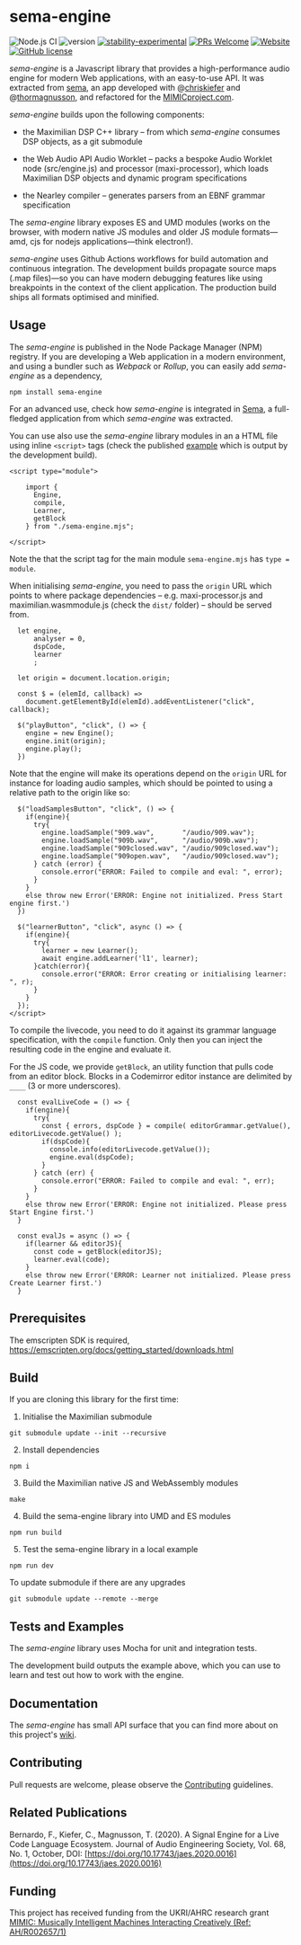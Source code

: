 # sema-engine

![Node.js CI](https://github.com/frantic0/sema-engine/workflows/Node.js%20CI/badge.svg)
![version](https://img.shields.io/badge/version-0.0.61-red)
[![stability-experimental](https://img.shields.io/badge/stability-experimental-orange.svg)](https://github.com/emersion/stability-badges#experimental)
[![PRs Welcome](https://img.shields.io/badge/PRs-welcome-yellow.svg)](https://github.com/frantic0/sema-engine/blob/main)
[![Website](https://img.shields.io/website?url=https%3A%2F%2Fsema.codes)](https://frantic0.github.io/sema-engine/)
[![GitHub license](https://img.shields.io/badge/license-MIT-blue.svg)](https://github.com/frantic0/sema-engine/blob/main/LICENSE)

*sema-engine* is a Javascript library that provides a high-performance audio engine for modern Web applications, with an easy-to-use API. It was extracted from [sema](https://github.com/mimic-sussex/sema), an app developed with @[chriskiefer](https://github.com/chriskiefer) and @[thormagnusson](https://github.com/thormagnusson), and refactored for the [MIMICproject.com](https://mimicproject.com/about).

*sema-engine* builds upon the following components:

* the Maximilian DSP C++ library – from which *sema-engine* consumes DSP objects, as a git submodule

* the Web Audio API Audio Worklet – packs a bespoke Audio Worklet node (src/engine.js) and processor (maxi-processor), which loads Maximilian DSP objects and dynamic program specifications

* the Nearley compiler – generates parsers from an EBNF grammar specification

The *sema-engine* library exposes ES and UMD modules (works on the browser, with modern native JS modules and older JS module formats—amd, cjs for nodejs applications—think electron!).

*sema-engine* uses Github Actions workflows for build automation and continuous integration. The development builds propagate source maps (.map files)—so you can have modern debugging features like using breakpoints in the context of the client application. The production build ships all formats optimised and minified.


## Usage

The *sema-engine* is published in the Node Package Manager (NPM) registry. If you are developing a Web application in a modern environment, and using a bundler such as *Webpack* or *Rollup*, you can easily add *sema-engine* as a dependency,

```
npm install sema-engine
```

For an advanced use, check how *sema-engine* is integrated in [Sema](https://github.com/mimic-sussex/sema), a full-fledged application from which *sema-engine* was extracted.


You can use also use the *sema-engine* library modules in an a HTML file using inline `<script>` tags (check the published [example](https://frantic0.github.io/sema-engine/) which is output by the development build).

```
<script type="module">

    import {
      Engine,
      compile,
      Learner,
      getBlock
    } from "./sema-engine.mjs";

</script>
```
Note the that the script tag for the main module `sema-engine.mjs` has `type = module`.

When initialising *sema-engine*, you need to pass the `origin` URL which points to where package dependencies – e.g. maxi-processor.js and maximilian.wasmmodule.js (check the `dist/` folder) – should be served from.

```
  let engine,
      analyser = 0,
      dspCode,
      learner
      ;

  let origin = document.location.origin;

  const $ = (elemId, callback) =>
    document.getElementById(elemId).addEventListener("click", callback);

  $("playButton", "click", () => {
    engine = new Engine();
    engine.init(origin);
    engine.play();
  })
```

Note that the engine will make its operations depend on the `origin` URL for instance for loading audio samples, which should be pointed to using a relative path to the origin like so:

```
  $("loadSamplesButton", "click", () => {
    if(engine){
      try{
        engine.loadSample("909.wav",       "/audio/909.wav");
        engine.loadSample("909b.wav",      "/audio/909b.wav");
        engine.loadSample("909closed.wav", "/audio/909closed.wav");
        engine.loadSample("909open.wav",   "/audio/909closed.wav");
      } catch (error) {
        console.error("ERROR: Failed to compile and eval: ", error);
      }
    }
    else throw new Error('ERROR: Engine not initialized. Press Start engine first.')
  })

  $("learnerButton", "click", async () => {
    if(engine){
      try{
        learner = new Learner();
        await engine.addLearner('l1', learner);
      }catch(error){
        console.error("ERROR: Error creating or initialising learner: ", r);
      }
    }
  });
</script>
```

To compile the livecode, you need to do it against its grammar language specification, with the `compile` function. Only then you can inject the resulting code in the engine and evaluate it.

For the JS code, we provide `getBlock`, an utility function that pulls code from an editor block. Blocks in a Codemirror editor instance are delimited by `____` (3 or more underscores).

```
  const evalLiveCode = () => {
    if(engine){
      try{
        const { errors, dspCode } = compile( editorGrammar.getValue(), editorLivecode.getValue() );
        if(dspCode){
          console.info(editorLivecode.getValue());
          engine.eval(dspCode);
        }
      } catch (err) {
        console.error("ERROR: Failed to compile and eval: ", err);
      }
    }
    else throw new Error('ERROR: Engine not initialized. Please press Start Engine first.')
  }

  const evalJs = async () => {
    if(learner && editorJS){
      const code = getBlock(editorJS);
      learner.eval(code);
    }
    else throw new Error('ERROR: Learner not initialized. Please press Create Learner first.')
  }
```

## Prerequisites

The emscripten SDK is required, https://emscripten.org/docs/getting_started/downloads.html


## Build

If you are cloning this library for the first time:

1. Initialise the Maximilian submodule
```
git submodule update --init --recursive
```

2. Install dependencies
```
npm i
```

3. Build the Maximilian native JS and WebAssembly modules
```
make
```

4. Build the sema-engine library into UMD and ES modules
```
npm run build
```

5. Test the sema-engine library in a local example
```
npm run dev
```

To update submodule if there are any upgrades
```
git submodule update --remote --merge
```


## Tests and Examples

The *sema-engine* library uses Mocha for unit and integration tests.

The development build outputs the example above, which you can use to learn and test out how to work with the engine.


## Documentation

The *sema-engine* has small API surface that you can find more about on this project's [wiki](https://github.com/frantic0/sema-engine/wiki).



## Contributing

Pull requests are welcome, please observe the [Contributing](https://github.com/frantic0/sema-engine/blob/main/CONTRIBUTING.md) guidelines.

## Related Publications

Bernardo, F., Kiefer, C., Magnusson, T. (2020). A Signal Engine for a Live Code Language Ecosystem. Journal of Audio Engineering Society, Vol. 68, No. 1, October, DOI: [https://doi.org/10.17743/jaes.2020.0016](https://doi.org/10.17743/jaes.2020.0016)

## Funding

This project has received funding from the UKRI/AHRC research grant [MIMIC: Musically Intelligent Machines Interacting Creatively (Ref: AH/R002657/1)](https://gtr.ukri.org/projects?ref=AH%2FR002657%2F1)

